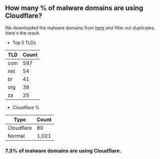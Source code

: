 ## How many % of malware domains are using Cloudflare?


We downloaded the malware domains from [here](https://urlhaus.abuse.ch) and filter out duplicates.
Here's the result.


[//]: # (start replacement)


- Top 5 TLDs

| TLD | Count |
| --- | --- |
| com | 597 |
| net | 54 |
| br | 41 |
| org | 39 |
| za | 25 |


- Cloudflare %

| Type | Count |
| --- | --- |
| Cloudflare | 80 |
| Normal | 1,021 |


### 7.3% of malware domains are using Cloudflare.